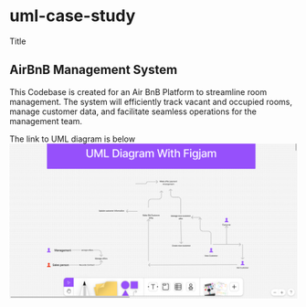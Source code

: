 # uml-case-study
Title 
## AirBnB Management System
This Codebase is created for an Air BnB Platform to streamline room management. The system will efficiently track vacant and occupied rooms, manage customer data, and facilitate seamless operations for the management team.

The link to UML diagram is below
![UML Diagram](/useCaseUml.png)
